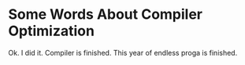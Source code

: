 # Some Words About Compiler Optimization

Ok. I did it. Compiler is finished. This year of endless proga is finished. 

